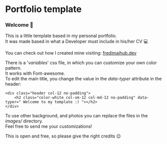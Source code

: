 # Portfolio template

### Welcome 🌊
This is a little template based in my personal portfolio. <br>
It was made based in what a Developer must include in his/her CV 💻

You can check out how I created mine visiting: [fredimaihub.dev](https://fredimaihub.dev/)

There is a '_variables_' css file, in which you can customize your own color pattern.<br>
It works with Font-awesome.<br>
To edit the  main title, you change the value in the _data-typer_ attribute in the header:<br>
```
<div class="header col-12 no-padding">
    <h2 class="color-white col-sm-12 col-md-12 no-padding" data-typer=" Welcome to my template :) "></h2>
</div>
```
To use other background, and photos you can replace the files in the _images/_ directory.<br>
Feel free to send me your customizations!<br>

This is open and free, so please give the right credits 😉
